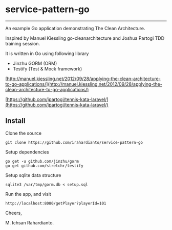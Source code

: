 # service-pattern-go
-------

An example Go application demonstrating The Clean Architecture.

Inspired by Manuel Kiessling go-cleanarchitecture and Joshua Partogi TDD training session.

It is written in Go using following library
- Jinzhu GORM (ORM)
- Testify (Test & Mock framework)

[http://manuel.kiessling.net/2012/09/28/applying-the-clean-architecture-to-go-applications/](http://manuel.kiessling.net/2012/09/28/applying-the-clean-architecture-to-go-applications/)

[https://github.com/jpartogi/tennis-kata-laravel/](https://github.com/jpartogi/tennis-kata-laravel/)


Install
-------

Clone the source

    git clone https://github.com/irahardianto/service-pattern-go

Setup dependencies

    go get -u github.com/jinzhu/gorm
    go get github.com/stretchr/testify

Setup sqlite data structure

    sqlite3 /var/tmp/gorm.db < setup.sql

Run the app, and visit

    http://localhost:8080/getPlayer?playerId=101

Cheers,

M. Ichsan Rahardianto.

